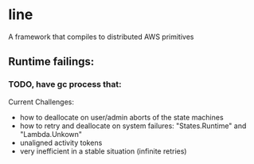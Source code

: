 # line
A framework that compiles to distributed AWS primitives

## Runtime failings:

### TODO, have gc process that:

Current Challenges:
- how to deallocate on user/admin aborts of the state machines
- how to retry and deallocate on system failures: "States.Runtime" and "Lambda.Unkown"
- unaligned activity tokens
- very inefficient in a stable situation (infinite retries)
